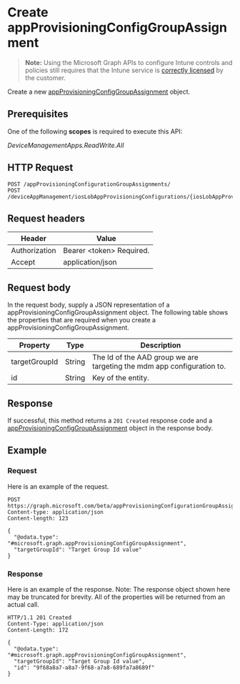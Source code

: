 ﻿# Create appProvisioningConfigGroupAssignment

> **Note:** Using the Microsoft Graph APIs to configure Intune controls and policies still requires that the Intune service is [correctly licensed](https://go.microsoft.com/fwlink/?linkid=839381) by the customer.

Create a new [appProvisioningConfigGroupAssignment](../resources/intune_apps_appprovisioningconfiggroupassignment.md) object.
## Prerequisites
One of the following **scopes** is required to execute this API:

*DeviceManagementApps.ReadWrite.All*
## HTTP Request
<!-- {
  "blockType": "ignored"
}
-->
```http
POST /appProvisioningConfigurationGroupAssignments/
POST /deviceAppManagement/iosLobAppProvisioningConfigurations/{iosLobAppProvisioningConfigurationId}/groupAssignments/
```

## Request headers
|Header|Value|
|---|---|
|Authorization|Bearer &lt;token&gt; Required.|
|Accept|application/json|

## Request body
In the request body, supply a JSON representation of a appProvisioningConfigGroupAssignment object.
The following table shows the properties that are required when you create a appProvisioningConfigGroupAssignment.

|Property|Type|Description|
|---|---|---|
|targetGroupId|String|The Id of the AAD group we are targeting the mdm app configuration to.|
|id|String|Key of the entity.|



## Response
If successful, this method returns a `201 Created` response code and a [appProvisioningConfigGroupAssignment](../resources/intune_apps_appprovisioningconfiggroupassignment.md) object in the response body.

## Example
### Request
Here is an example of the request.
```http
POST https://graph.microsoft.com/beta/appProvisioningConfigurationGroupAssignments/
Content-type: application/json
Content-length: 123

{
  "@odata.type": "#microsoft.graph.appProvisioningConfigGroupAssignment",
  "targetGroupId": "Target Group Id value"
}
```

### Response
Here is an example of the response. Note: The response object shown here may be truncated for brevity. All of the properties will be returned from an actual call.
```http
HTTP/1.1 201 Created
Content-Type: application/json
Content-Length: 172

{
  "@odata.type": "#microsoft.graph.appProvisioningConfigGroupAssignment",
  "targetGroupId": "Target Group Id value",
  "id": "9f68a8a7-a8a7-9f68-a7a8-689fa7a8689f"
}
```



